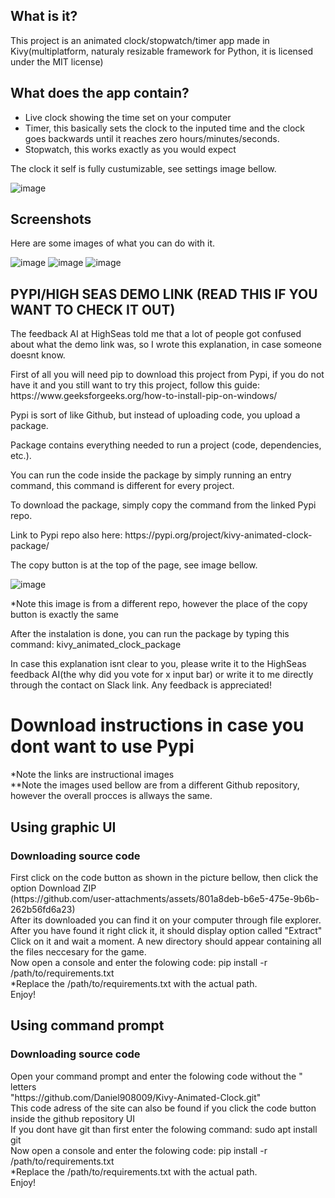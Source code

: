 ## What is it?
<p>This project is an animated clock/stopwatch/timer app made in Kivy(multiplatform, naturaly resizable framework for Python, it is licensed under the MIT license)</p>

## What does the app contain?
- Live clock showing the time set on your computer
- Timer, this basically sets the clock to the inputed time and the clock goes backwards until it reaches zero hours/minutes/seconds.
- Stopwatch, this works exactly as you would expect
<p>The clock it self is fully custumizable, see settings image bellow.</p>

![image](https://github.com/user-attachments/assets/ba09ddec-ff3f-4dae-8ebf-e887eb13a0e1)

## Screenshots
<p>Here are some images of what you can do with it.</p>

![image](https://github.com/user-attachments/assets/905cb239-d471-4d09-9551-c9be291b4436)
![image](https://github.com/user-attachments/assets/efd86310-a93b-4966-b7b3-137c89c57acb)
![image](https://github.com/user-attachments/assets/e0fed30e-6b2a-42d3-bf1c-490b97ca3e96)

## PYPI/HIGH SEAS DEMO LINK (READ THIS IF YOU WANT TO CHECK IT OUT)
<p>The feedback AI at HighSeas told me that a lot of people got confused about what the demo link was, so I wrote this explanation, in case someone doesnt know.</p>
<p>First of all you will need pip to download this project from Pypi, if you do not have it and you still want to try this project, follow this guide: https://www.geeksforgeeks.org/how-to-install-pip-on-windows/</p>
<p>Pypi is sort of like Github, but instead of uploading code, you upload a package.</p>
<p>Package contains everything needed to run a project (code, dependencies, etc.).</p>
<p>You can run the code inside the package by simply running an entry command, this command is different for every project.</p>
<p>To download the package, simply copy the command from the linked Pypi repo.</p>
<p>Link to Pypi repo also here: https://pypi.org/project/kivy-animated-clock-package/</p>
<p>The copy button is at the top of the page, see image bellow.</p>

![image](https://github.com/user-attachments/assets/3b852bc1-4947-452c-a381-15e4beb35aa9)

<p>*Note this image is from a different repo, however the place of the copy button is exactly the same</p>
<p>After the instalation is done, you can run the package by typing this command: kivy_animated_clock_package</p>
<p>In case this explanation isnt clear to you, please write it to the HighSeas feedback AI(the why did you vote for x input bar) or write it to me directly through the contact on Slack link. Any feedback is appreciated!</p>


<h1>Download instructions in case you dont want to use Pypi</h1>
*Note the links are instructional images <br>
**Note the images used bellow are from a different Github repository, however the overall procces is allways the same. <br>
<h2>Using graphic UI</h2>
<h3>Downloading source code </h3>
First click on the code button as shown in the picture bellow, then click the option Download ZIP <br>
(https://github.com/user-attachments/assets/801a8deb-b6e5-475e-9b6b-262b56fd6a23) <br>
After its downloaded you can find it on your computer through file explorer. After you have found it right click it, it should display option called "Extract" <br>
Click on it and wait a moment. A new directory should appear containing all the files neccesary for the game.<br>
Now open a console and enter the folowing code: pip install -r /path/to/requirements.txt <br>
*Replace the /path/to/requirements.txt with the actual path. <br>
Enjoy! <br>
<h2>Using command prompt</h2>
<h3>Downloading source code </h3>
Open your command prompt and enter the folowing code without the " letters <br>
"https://github.com/Daniel908009/Kivy-Animated-Clock.git" <br>
This code adress of the site can also be found if you click the code button inside the github repository UI <br>
If you dont have git than first enter the folowing command: sudo apt install git <br>
Now open a console and enter the folowing code: pip install -r /path/to/requirements.txt <br>
*Replace the /path/to/requirements.txt with the actual path. <br>
Enjoy! <br>

